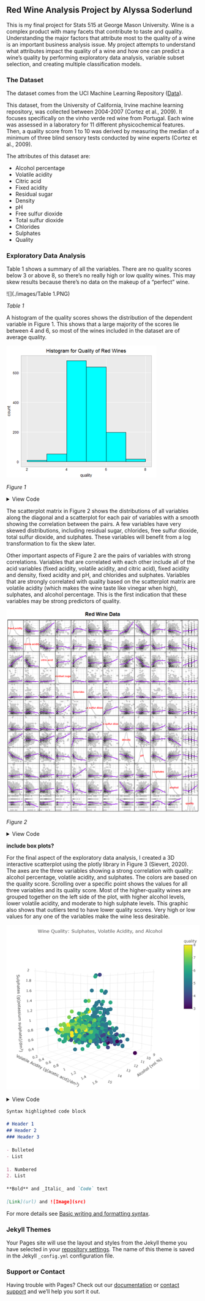 ## Red Wine Analysis Project by Alyssa Soderlund

This is my final project for Stats 515 at George Mason University. 
Wine is a complex product with many facets that contribute to taste and quality. Understanding the major factors that attribute most to the quality of a wine is an important business analysis issue. My project attempts to understand what attributes impact the quality of a wine and how one can predict a wine’s quality by performing exploratory data analysis, variable subset selection, and creating multiple classification models. 

### The Dataset
The dataset comes from the UCI Machine Learning Repository ([Data](https://archive.ics.uci.edu/ml/datasets/Wine+Quality)). 

This dataset, from the University of California, Irvine machine learning repository, was collected between 2004-2007 (Cortez et al., 2009). It focuses specifically on the vinho verde red wine from Portugal. Each wine was assessed in a laboratory for 11 different physicochemical features. Then, a quality score from 1 to 10 was derived by measuring the median of a minimum of three blind sensory tests conducted by wine experts (Cortez et al., 2009). 

The attributes of this dataset are: 
- Alcohol percentage
- Volatile acidity 
- Citric acid
- Fixed acidity
- Residual sugar
- Density
- pH
- Free sulfur dioxide 
- Total sulfur dioxide
- Chlorides
- Sulphates
- Quality

### Exploratory Data Analysis
Table 1 shows a summary of all the variables. There are no quality scores below 3 or above 8, so there’s no really high or low quality wines. This may skew results because there’s no data on the makeup of a “perfect” wine. 

![](./images/Table 1.PNG)

   _Table 1_

A histogram of the quality scores shows the distribution of the dependent variable in Figure 1. This shows that a large majority of the scores lie between 4 and 6, so most of the wines included in the dataset are of average quality.

![](./images/fig1.png)

   _Figure 1_

<details><summary>View Code</summary>
<p>

```
   ggplot(data= redData, aes(quality)) + 
    geom_histogram(breaks= seq(2, 8, by=1), col="black", fill="cyan") + 
    labs(title= "Histogram for Quality of Red Wines") + hw
```

</p>
</details>

The scatterplot matrix in Figure 2 shows the distributions of all variables along the diagonal and a scatterplot for each pair of variables with a smooth showing the correlation between the pairs. A few variables have very skewed distributions, including residual sugar, chlorides, free sulfur dioxide, total sulfur dioxide, and sulphates. These variables will benefit from a log transformation to fix the skew later. 

Other important aspects of Figure 2 are the pairs of variables with strong correlations. Variables that are correlated with each other include all of the acid variables (fixed acidity, volatile acidity, and citric acid), fixed acidity and density, fixed acidity and pH, and chlorides and sulphates. Variables that are strongly correlated with quality based on the scatterplot matrix are volatile acidity (which makes the wine taste like vinegar when high), sulphates, and alcohol percentage. This is the first indication that these variables may be strong predictors of quality.

![](./images/fig2.png)

   _Figure 2_

<details><summary>View Code</summary>
<p>

```
   splom(redData, as.matrix = TRUE,
      xlab = '',main = "Red Wine Data",
      pscale = 0, varname.col = "red",
      varname.cex = 0.56, varname.font = 2,
      axis.text.cex = 0.4, axis.text.col = "red",
      axis.text.font = 2, axis.line.tck = .5,
      panel = function(x,y,...) {
          panel.grid(h = -1,v = -1,...)
          panel.hexbinplot(x,y,xbins = 12,...,
                           border = gray(.7),
                           trans = function(x)x^1)
          panel.loess(x , y, ...,
                      lwd = 2,col = 'purple')},
      diag.panel = function(x, ...){
          yrng <- current.panel.limits()$ylim
          d <- density(x, na.rm = TRUE)
          d$y <- with(d, yrng[1] + 0.95 * diff(yrng) * y / max(y) )
          panel.lines(d,col = gray(.8),lwd = 2)
          diag.panel.splom(x, ...) })
```

</p>
</details>

**include box plots?**

For the final aspect of the exploratory data analysis, I created a 3D interactive scatterplot using the plotly library in Figure 3 (Sievert, 2020). The axes are the three variables showing a strong correlation with quality: alcohol percentage, volatile acidity, and sulphates. The colors are based on the quality score. Scrolling over a specific point shows the values for all three variables and its quality score. Most of the higher-quality wines are grouped together on the left side of the plot, with higher alcohol levels, lower volatile acidity, and moderate to high sulphate levels. This graphic also shows that outliers tend to have lower quality scores. Very high or low values for any one of the variables make the wine less desirable. 

![](./images/fig3.png)


<details><summary>View Code</summary>
<p>

```
redData %>% 
  plot_ly(x=~alcohol,y=~volatile.acidity,z= ~sulphates, color=~quality, 
          hoverinfo = 'text',
          text = ~paste('Quality:', quality,
                        '<br>Alcohol:', alcohol,
                        '<br>Volatile Acidity:', volatile.acidity,
                        '<br>Sulphates:', sulphates)) %>% 
  add_markers() %>%
  layout(title = "Wine Quality: Sulphates, Volatile Acidity, and Alcohol",
         scene = list(xaxis = list(title = 'Alcohol (vol.%)'),
                      yaxis = list(title = 'Volatile Acidity (g(acetic acid)/dm<sup>3</sup>)'),
                      zaxis = list(title = 'Sulphates (g(potassium sulphate)/dm<sup>3</sup>)')))
```

</p>
</details>


```markdown
Syntax highlighted code block

# Header 1
## Header 2
### Header 3

- Bulleted
- List

1. Numbered
2. List

**Bold** and _Italic_ and `Code` text

[Link](url) and ![Image](src)
```

For more details see [Basic writing and formatting syntax](https://docs.github.com/en/github/writing-on-github/getting-started-with-writing-and-formatting-on-github/basic-writing-and-formatting-syntax).

### Jekyll Themes

Your Pages site will use the layout and styles from the Jekyll theme you have selected in your [repository settings](https://github.com/asoderlund/WineAnalysis/settings/pages). The name of this theme is saved in the Jekyll `_config.yml` configuration file.

### Support or Contact

Having trouble with Pages? Check out our [documentation](https://docs.github.com/categories/github-pages-basics/) or [contact support](https://support.github.com/contact) and we’ll help you sort it out.
